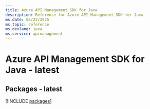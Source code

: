 ```yaml
---
title: Azure API Management SDK for Java
description: Reference for Azure API Management SDK for Java
ms.date: 08/22/2025
ms.topic: reference
ms.devlang: java
ms.service: apimanagement
---
```

# Azure API Management SDK for Java - latest
## Packages - latest
[!INCLUDE [packages](api-management-index.md)]